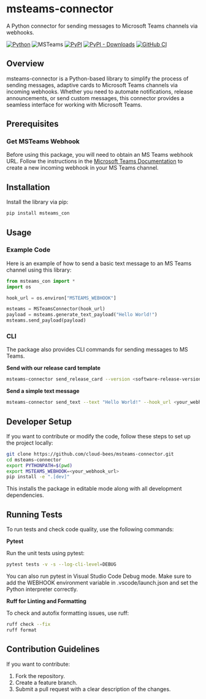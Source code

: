# msteams-connector
A Python connector for sending messages to Microsoft Teams channels via webhooks.

[![Python](https://img.shields.io/badge/Python-3.10%20%7C%203.11-blue?style=flat&logo=python&logoColor=white)](https://www.python.org/downloads/release/python-3100/)
![MSTeams](https://img.shields.io/badge/Teams-6264A7?style=flat&logo=microsoft-teams&logoColor=white)
[![PyPI](https://img.shields.io/pypi/v/msteams-con?label=pypi%20package)](https://pypi.org/project/msteams-con)
[![PyPI - Downloads](https://img.shields.io/pypi/dm/msteams-con)](https://pypi.org/project/msteams-con)
[![GitHub CI](https://github.com/cloud-bees/msteams-connector/workflows/main.yaml/badge.svg)](https://github.com/cloud-bees/msteams-connector/actions/workflows/main.yaml)

## Overview

msteams-connector is a Python-based library to simplify the process of sending messages, adaptive cards to Microsoft Teams channels via incoming webhooks. Whether you need to automate notifications, release announcements, or send custom messages, this connector provides a seamless interface for working with Microsoft Teams.

## Prerequisites

### Get MSTeams Webhook

Before using this package, you will need to obtain an MS Teams webhook URL. Follow the instructions in the [Microsoft Teams Documentation](https://learn.microsoft.com/en-us/microsoftteams/platform/webhooks-and-connectors/how-to/add-incoming-webhook?tabs=newteams%2Cdotnet) to create a new incoming webhook in your MS Teams channel.

## Installation

Install the library via pip:
```sh
pip install msteams_con
```


## Usage

### Example Code

Here is an example of how to send a basic text message to an MS Teams channel using this library:
```python
from msteams_con import *
import os

hook_url = os.environ["MSTEAMS_WEBHOOK"]

msteams = MSTeamsConnector(hook_url)
payload = msteams.generate_text_payload("Hello World!")
msteams.send_payload(payload)
```

### CLI

The package also provides CLI commands for sending messages to MS Teams.

**Send with our release card template**
  ```sh
  msteams-connector send_release_card --version <software-release-version> --hook_url <your_webhook_url>
  ```
**Send a simple text message**
  ```sh
  msteams-connector send_text --text "Hello World!" --hook_url <your_webhook_url> 
  ```

## Developer Setup
If you want to contribute or modify the code, follow these steps to set up the project locally:
```sh
git clone https://github.com/cloud-bees/msteams-connector.git
cd msteams-connector
export PYTHONPATH=$(pwd)
export MSTEAMS_WEBHOOK=<your_webhook_url>
pip install -e ".[dev]"
```
This installs the package in editable mode along with all development dependencies.

## Running Tests

To run tests and check code quality, use the following commands:

**Pytest**

Run the unit tests using pytest:
  ```sh
  pytest tests -v -s --log-cli-level=DEBUG
  ```
You can also run pytest in Visual Studio Code Debug mode. Make sure to add the WEBHOOK environment variable in .vscode/launch.json and set the Python interpreter correctly.

**Ruff for Linting and Formatting**

To check and autofix formatting issues, use ruff:
  ```sh
  ruff check --fix
  ruff format
  ```

## Contribution Guidelines

If you want to contribute:

1. Fork the repository.
2. Create a feature branch.
3. Submit a pull request with a clear description of the changes.
